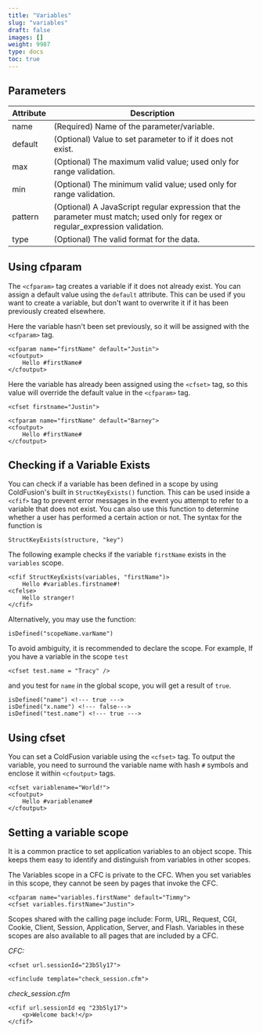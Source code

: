 ```yaml
---
title: "Variables"
slug: "variables"
draft: false
images: []
weight: 9987
type: docs
toc: true
---
```


## Parameters
|Attribute|Description|
|---------|-----------|
|name|(Required) Name of the parameter/variable.|
|default|(Optional) Value to set parameter to if it does not exist.|
|max|(Optional) The maximum valid value; used only for range validation.|
|min|(Optional) The minimum valid value; used only for range validation.|
|pattern|(Optional) A JavaScript regular expression that the parameter must match; used only for regex or regular_expression validation.|
|type|(Optional) The valid format for the data.|

## Using cfparam
The `<cfparam>` tag creates a variable if it does not already exist. You can assign a default value using the `default` attribute. This can be used if you want to create a variable, but don't want to overwrite it if it has been previously created elsewhere.

Here the variable hasn't been set previously, so it will be assigned with the `<cfparam>` tag.

    <cfparam name="firstName" default="Justin">
    <cfoutput>
        Hello #firstName#
    </cfoutput>

Here the variable has already been assigned using the `<cfset>` tag, so this value will override the default value in the `<cfparam>` tag.

    <cfset firstname="Justin">
    
    <cfparam name="firstName" default="Barney">
    <cfoutput>
        Hello #firstName#
    </cfoutput>

## Checking if a Variable Exists
You can check if a variable has been defined in a scope by using ColdFusion's built in `StructKeyExists()` function. This can be used inside a `<cfif>` tag to prevent error messages in the event you attempt to refer to a variable that does not exist. You can also use this function to determine whether a user has performed a certain action or not. The syntax for the function is 

    StructKeyExists(structure, "key")

The following example checks if the variable `firstName` exists in the `variables` scope.

    <cfif StructKeyExists(variables, "firstName")>
        Hello #variables.firstname#!
    <cfelse>
        Hello stranger!
    </cfif>

Alternatively, you may use the function: 

    isDefined("scopeName.varName")

To avoid ambiguity, it is recommended to declare the scope. For example, If you have a variable in the scope `test`

    <cfset test.name = "Tracy" />

and you test for `name` in the global scope, you will get a result of `true`.


    isDefined("name") <!--- true --->
    isDefined("x.name") <!--- false--->
    isDefined("test.name") <!--- true --->

## Using cfset
You can set a ColdFusion variable using the `<cfset>` tag. To output the variable, you need to surround the variable name with hash `#` symbols and enclose it within `<cfoutput>` tags.

    <cfset variablename="World!">
    <cfoutput>
        Hello #variablename#
    </cfoutput>

## Setting a variable scope
It is a common practice to set application variables to an object scope. This keeps them easy to identify and distinguish from variables in other scopes. 

The Variables scope in a CFC is private to the CFC. When you set variables in this scope, they cannot be seen by pages that invoke the CFC.

    <cfparam name="variables.firstName" default="Timmy">
    <cfset variables.firstName="Justin">

Scopes shared with the calling page include: Form, URL, Request, CGI, Cookie, Client, Session, Application, Server, and Flash. Variables in these scopes are also available to all pages that are included by a CFC.

*CFC:*

    <cfset url.sessionId="23b5ly17">

    <cfinclude template="check_session.cfm">

*check_session.cfm*

    <cfif url.sessionId eq "23b5ly17">
        <p>Welcome back!</p>
    </cfif>

